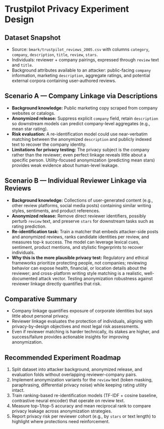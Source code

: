 # Trustpilot Privacy Experiment Design

## Dataset Snapshot
- Source: `bmark/trustpilot_reviews_2005.csv` with columns `category`, `company`, `description`, `title`, `review`, `stars`.
- Individuals: reviewer + company pairings, expressed through `review` text and `title`.
- Background attributes available to an attacker: public-facing `company` information, marketing `description`, aggregate ratings, and potential external corpora containing user-authored reviews.

## Scenario A — Company Linkage via Descriptions
- **Background knowledge:** Public marketing copy scraped from company websites or catalogs.
- **Anonymized release:** Suppress explicit `company` field, retain `description` so downstream models can predict company-level aggregates (e.g., mean star rating).
- **Risk evaluation:** A re-identification model could use near-verbatim matching between the anonymized `description` and publicly indexed text to recover the company identity.
- **Limitations for privacy testing:** The privacy subject is the company rather than the reviewer; even perfect linkage reveals little about a specific person. Utility-focused anonymization (predicting mean stars) provides weak evidence about human-level leakage.

## Scenario B — Individual Reviewer Linkage via Reviews
- **Background knowledge:** Collections of user-generated content (e.g., other review platforms, social media posts) containing similar writing styles, sentiments, and product references.
- **Anonymized release:** Remove direct reviewer identifiers, possibly perturb `review` text, and preserve `stars` for downstream tasks such as rating prediction.
- **Re-identification task:** Train a matcher that embeds attacker-side posts and anonymized reviews, ranks candidate identities per review, and measures top-k success. The model can leverage lexical cues, sentiment, product mentions, and stylistic fingerprints to recover individuals.
- **Why this is the more plausible privacy test:** Regulatory and ethical frameworks prioritize protecting people, not companies; reviewing behavior can expose health, financial, or location details about the reviewer; and cross-platform writing style matching is a realistic, well-documented attack vector. Testing anonymization robustness against reviewer linkage directly quantifies that risk.

## Comparative Summary
- Company linkage quantifies exposure of corporate identities but says little about personal privacy.
- Reviewer linkage evaluates the protection of individuals, aligning with privacy-by-design objectives and most legal risk assessments.
- Even if reviewer matching is harder technically, its stakes are higher, and success/failure provides actionable insights for improving anonymization.

## Recommended Experiment Roadmap
1. Split dataset into attacker background, anonymized release, and evaluation folds without overlapping reviewer-company pairs.
2. Implement anonymization variants for the `review` text (token masking, paraphrasing, differential privacy noise) while keeping rating utility intact.
3. Train ranking-based re-identification models (TF-IDF + cosine baseline, contrastive neural encoder) that operate on review text.
4. Measure top-1/top-5 accuracy and mean reciprocal rank to compare privacy leakage across anonymization strategies.
5. Report privacy risk per reviewer cohort (e.g., by `stars` or text length) to highlight where protections need reinforcement.
